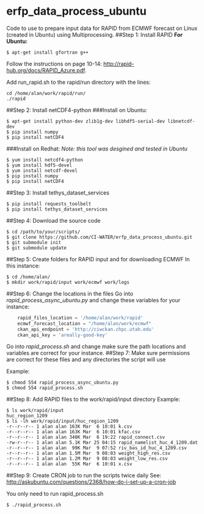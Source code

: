 # erfp_data_process_ubuntu
Code to use to prepare input data for RAPID from ECMWF forecast on Linux (created in Ubuntu) using Multiprocessing.
##Step 1: Install RAPID
**For Ubuntu:**
```
$ apt-get install gfortran g++
```
Follow the instructions on page 10-14: http://rapid-hub.org/docs/RAPID_Azure.pdf.

Add run_rapid.sh to the rapid/run directory with the lines:
```
cd /home/alan/work/rapid/run/
./rapid
```

##Step 2: Install netCDF4-python
###Install on Ubuntu:
```
$ apt-get install python-dev zlib1g-dev libhdf5-serial-dev libnetcdf-dev 
$ pip install numpy
$ pip install netCDF4
```
###Install on Redhat:
*Note: this tool was desgined and tested in Ubuntu*
```
$ yum install netcdf4-python
$ yum install hdf5-devel
$ yum install netcdf-devel
$ pip install numpy
$ pip install netCDF4
```
##Step 3: Install tethys_dataset_services
```
$ pip install requests_toolbelt
$ pip install tethys_dataset_services
```
##Step 4: Download the source code
```
$ cd /path/to/your/scripts/
$ git clone https://github.com/CI-WATER/erfp_data_process_ubuntu.git
$ git submodule init
$ git submodule update
```
##Step 5: Create folders for RAPID input and for downloading ECMWF
In this instance:
```
$ cd /home/alan/
$ mkdir work/rapid/input work/ecmwf work/logs
```
##Step 6: Change the locations in the files
Go into *rapid_process_async_ubuntu.py* and change these variables for your instance:
```python
    rapid_files_location = '/home/alan/work/rapid'
    ecmwf_forecast_location = "/home/alan/work/ecmwf"
    ckan_api_endpoint = 'http://ciwckan.chpc.utah.edu'
    ckan_api_key = 'areally-good-key'
```
Go into *rapid_process.sh* and change make sure the path locations and variables are correct for your instance.
##Step 7: Make sure permissions are correct for these files and any directories the script will use

Example:
```
$ chmod 554 rapid_process_async_ubuntu.py
$ chmod 554 rapid_process.sh
```
##Step 8: Add RAPID files to the work/rapid/input directory
Example:
```
$ ls work/rapid/input
huc_region_1209
$ ls -lh work/rapid/input/huc_region_1209
-r--r--r-- 1 alan alan 163K Mar  6 10:01 k.csv
-r--r--r-- 1 alan alan 163K Mar  6 10:01 kfac.csv
-r--r--r-- 1 alan alan 340K Mar  6 19:22 rapid_connect.csv
-rw-r--r-- 1 alan alan 5.1K Mar 25 04:15 rapid_namelist_huc_4_1209.dat
-r--r--r-- 1 alan alan  99K Mar  9 07:52 riv_bas_id_huc_4_1209.csv
-r--r--r-- 1 alan alan 1.5M Mar  9 08:03 weight_high_res.csv
-r--r--r-- 1 alan alan 1.2M Mar  9 08:03 weight_low_res.csv
-r--r--r-- 1 alan alan  55K Mar  6 10:01 x.csv
```
##Step 9: Create CRON job to run the scripts twice daily
See: http://askubuntu.com/questions/2368/how-do-i-set-up-a-cron-job

You only need to run rapid_process.sh
```
$ ./rapid_process.sh
```
